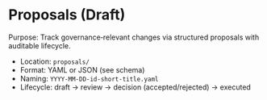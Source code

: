 # Proposals (Draft)

Purpose: Track governance‑relevant changes via structured proposals with auditable lifecycle.

- Location: `proposals/`
- Format: YAML or JSON (see schema)
- Naming: `YYYY-MM-DD-id-short-title.yaml`
- Lifecycle: draft → review → decision (accepted/rejected) → executed

